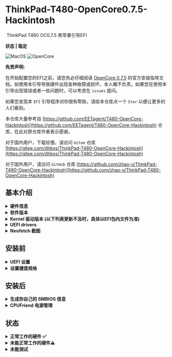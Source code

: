 # ThinkPad-T480-OpenCore0.7.5-Hackintosh
 ThinkPad T480 OC0.7.5 黑苹果引导EFI

**状态 | 稳定**

![MacOS](https://img.shields.io/badge/MacOS-12.0.1-brightgreen) 
![OpenCore](https://img.shields.io/badge/OpenCore-0.7.5-blue.svg)


**免责声明:**

在开始配置您的EFI之前，请您务必仔细阅读 [OpenCore 0.7.5](https://dortania.github.io/OpenCore-Install-Guide/) 的官方安装指导文档，如使用本引导导致硬件出现各种故障或损坏，本人概不负责。如果您在使用本引导出现错误或者一些问题时，可以考虑在 `issues` 提问。

如果您发现本 `EFI` 引导程序对你很有帮助，请给本仓库点一个 `Star` 以便让更多的人们看到。

本仓库大量参考自 [https://github.com/EETagent/T480-OpenCore-Hackintosh](https://github.com/EETagent/T480-OpenCore-Hackintosh) 仓库，在此对原仓库作者表示感谢。

对于国内用户，下载较慢，请访问 `Gitee` 仓库 [https://gitee.com/dhbxs/ThinkPad-T480-OpenCore-Hackintosh](https://gitee.com/dhbxs/ThinkPad-T480-OpenCore-Hackintosh)

对于国外用户，请访问 `GitHub` 仓库 [https://github.com/zhao-v/ThinkPad-T480-OpenCore-Hackintosh](https://github.com/zhao-v/ThinkPad-T480-OpenCore-Hackintosh)

## 基本介绍

<details>
<summary><strong>硬件信息</strong></summary>
<br>

| 类别             | 型号                                        | 备注                                                         |
| ---------------- | ------------------------------------------- | ------------------------------------------------------------ |
| 主板             | 联想 20L系列                                | 7th/8th Generation Intel Processor Family I/O - 9D4E 笔记本芯片组 |
| BIOS             | 联想 N24ET60W (1.35)                        | BIOS程序发布日期: 2020/10/08                                 |
| CPU              | Intel Core i5-8250U [Kaby Lake R] | [英特尔 Core i5-8250U @ 1.60GHz 四核](https://ark.intel.com/content/www/us/en/ark/products/124967/intel-core-i5-8250u-processor-6m-cache-up-to-3-40-ghz.html) |
| GPU              | Intel UHD 620                               | 英特尔 UHD Graphics 620 ( 128 MB / 联想 )                    |
| SSD              | LITEON T11 Plus 256                         | 建兴256G nvme 固态硬盘                                       |
| 内存 `1`          | 16GB DDR4 2666Mhz                           | 海力士(Hynix) DDR4 2666MHz 8GB |
| 内存 `2`          | 16GB DDR4 2400Mhz                           | 金士顿(Kingston) DDR4 2400MHz 8GB |
| 电池             | 单电池                                      | 单个外置电池，无内置电池                                     |
| 相机             | 720p 相机                                   |                                                              |
| WIFI & Bluetooth | Intel Wireless-AC 8265                      | 使用 [AirportItlwm v2.0.0-stable](https://github.com/OpenIntelWireless/itlwm/releases) 驱动 |
| 有线网卡         | Ethernet Connection  I219-V                 | 英特尔 Ethernet Connection  I219-V / 联想                    |
| 声卡             | 瑞昱  @ 英特尔 High Definition Audio 控制器 | alc=11                                                       |
| 键鼠             | PS2 Keyboard & Synaptics TrackPad           | [YogaSMC](https://github.com/zhen-zen/YogaSMC) 用于媒体键（如麦克风开关等）PrtSc映射为F13 |

</details>  

<details>
<summary><strong>软件版本</strong></summary>
<br>

| Component     | Version |
| ------------- | ------- |
| macOS Big Sur | 12.0.1  |
| OpenCore      | v0.7.5  |

</details>

<details>
<summary><strong>Kernel 驱动版本 (以下列表更新不及时，具体以EFI包内文件为准)</strong></summary>
<br>
| Kext                   | Version        |
| :--------------------- | -------------- |
| AirportItlwm           | v2.0.0-stable  |
| AppleALC               | 1.5.7          |
| AppleBacklightSmoother | 1.0.2          |
| BrightnessKeys         | 1.0.1          |
| CPUFriend              | 1.2.3          |
| CPUFriendDataProvider  | i5-8250U       |
| HibernationFixup       | 1.3.9          |
| HoRNDIS                | Disabled, 9.2  |
| IntelBluetoothFirmware | 1.1.2          |
| IntelBluetoothInjector | 1.1.2          |
| IntelMausiEthernet     | 2.5.1.d1       |
| Lilu                   | 1.5.1          |
| NoTouchID              | 1.0.4          |
| NVMeFix                | 1.0.5          |
| RTCMemoryFixup         | 1.0.8          |
| VirtualSMC             | 1.2.0          |
| VoltageShift           | Disabled, 1.22 |
| VoodooPS2Controller    | 2.2.0          |
| VoodooRMI              | 1.3.0          |
| VoodooSMBus            | 3.0.0          |
| WhateverGreen          | 1.4.7          |
| YogaSMC                | 1.4.1          |

</details>

<details>
<summary><strong>UEFI drivers</strong></summary>
<br>

|     Driver      | Version           |
| :-------------: | ----------------- |
|  AudioDxe.efi   | OpenCorePkg 0.7.5 |
|   HfsPlus.efi   | OcBinaryData      |
| OpenCanopy.efi  | OpenCorePkg 0.7.5 |
| OpenRuntime.efi | OpenCorePkg 0.7.5 |

</details>

<details>
    <summary><strong>Neofetch 截图</strong></summary>
    <br>
    <p float="left">
        <img src="https://i.loli.net/2021/02/28/YBIPstrCp7Fc23W.png" alt="Neofetch BigSur" width="350"/>
    </p>
</details> 

## 安装前

<details>  
<summary><strong>UEFI 设置</strong></summary>
<br>
**Security**

- `Security Chip` **Disabled**
- `Memory Protection -> Execution Prevention` **Enabled**
- `Virtualization -> Intel Virtualization Technology` **Enabled**
- `Virtualization -> Intel VT-d Feature` **Enabled**
- `Anti-Theft -> Computrace -> Current Setting` **Disabled**
- `Secure Boot -> Secure Boot` **Disabled**
- `Intel SGX -> Intel SGX Control` **Disabled**
- `Device Guard` **Disabled**

**Startup**

- `UEFI/Legacy Boot` **UEFI Only**
- `CSM Support` **No**

**Thunderbolt**

- `Thunderbolt BIOS Assist Mode` **Disabled**
- `Wake by Thunderbolt(TM) 3` **Disabled**
- `Security Level` **User Authorization**
- `Support in Pre Boot Environment -> Thunderbolt(TM) device` **Enabled**

</details>  

<details>
<summary><strong>设置键盘规格</strong></summary>
<br>

根据你的键盘型号，填入以下值到`config.plist` -> `NVRAM` -> `7C436110-AB2A-4BBB-A880-FE41995C9F82` -> `prev-lang:kbd`

![截屏2021-03-06 下午8.09.10](https://cdn.jsdelivr.net/gh/zhao-v/blog-img@master/uPic/%E6%88%AA%E5%B1%8F2021-03-06%20%E4%B8%8B%E5%8D%888.09.10.png)

- 🇺🇸 | [0] en_US - U.S --> en-US:0 --> 656e2d55 533a30

- 🇨🇿 | [30776] cs - Czech --> cs-CZ:30776 --> 63732d43 5a3a3330 373736

- 🇨🇿 | cs-CZ:0 --> 63732d43 5a3a30

其他型号请查看以下文档：

[AppleKeyboardLayouts.txt](https://github.com/acidanthera/OpenCorePkg/blob/master/Utilities/AppleKeyboardLayouts/AppleKeyboardLayouts.txt)

</details>

## 安装后

<details>  

<summary><strong>生成你自己的 SMBIOS 信息</strong></summary>
<br>

[GenSMBIOS](https://github.com/corpnewt/GenSMBIOS)

- MacBookPro15,2

</details>  

<details>  

<summary><strong>CPUFriend 电源管理</strong></summary>
<br>

如果想要配置自己的CPUFriend驱动，请查看 [here](https://github.com/fewtarius/CPUFriendFriend) 
也可以使用我提供的CPUFriend驱动。

</details>  

## 状态

<details>  

<summary><strong>正常工作的硬件 ✅</strong></summary>

- [x] 电池百分比

- [x] 蓝牙和Wi-Fi - Intel Wireless-AC 8265 (0x0A2B) 

- [x] Boot chime

- [x] Boot menu `OpenCanopy` 

- [x] CPU 电源管理/ 性能`Now on par with Windows without XTU undervolt.`

- [x] FireVault 2 `No config.plist changes needed` 

- [x] GPU UHD 620 显卡硬件加速/性能 

- [x] HDMI 接口`Closed and opened lid. With audio.`

- [x] iMessage, FaceTime, App Store, iTunes Store. **需要生成自己的SMBIOS信息**

- [x] Intel I219V 以太网卡/有线网卡

- [x] 键盘`Volume and brightness hotkeys. Another media keys with YogaSMC.`

- [x] 麦克风`With keyboard switch using ThinkPad Assistant.`

- [x] 声卡Realtek® ALC3287 ("ALC257") Audio

- [x] SD 读卡器/卡槽 `Fortunately, USB connected.`

- [x] 睡眠/唤醒

- [x] 触控板`1-5 fingers swipe works. Emulate force touch using longer and more voluminous touch.`

- [x] 指点杆/小红点`Works perfectly. Just like on Windows or Linux.`

- [x] USB 接口 `USB Map is different for devices with Windows Hello camera.`

- [x] Wifi - Intel Wireless-AC 8265 

- [x] DRM `Widevine, validated on Firefox 82. WhateverGreen's DRM is broken on Big Sur`

</details>  

<details>  

<summary><strong>未能正常工作的硬件⚠️</strong></summary>

- [ ] PM 981 `Still unstable. Could work for some, not for others.`

- [ ] 无线随航`需要更换 Broadcom 网卡`

- [ ] 从OC引导的Windows系统不能正常启动 


</details>  

<details>  

<summary><strong>未能测试</strong></summary>

- [ ] Thunderbolt雷电接口  `没有设备做测试`

</details>  